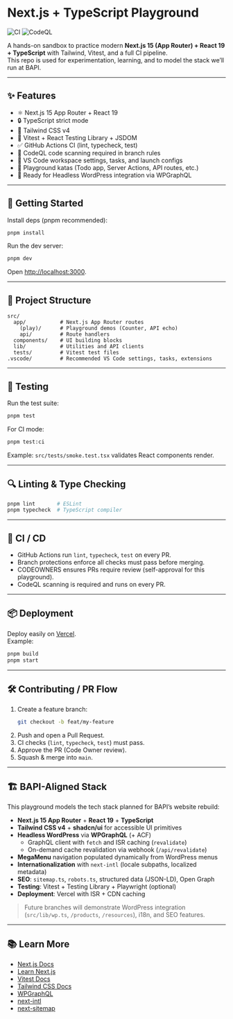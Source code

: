 # Next.js + TypeScript Playground

![CI](https://github.com/andrewteece/nextjs-ts-playground/actions/workflows/ci.yml/badge.svg)
![CodeQL](https://github.com/andrewteece/nextjs-ts-playground/actions/workflows/codeql.yml/badge.svg)

A hands-on sandbox to practice modern **Next.js 15 (App Router) + React 19 + TypeScript** with Tailwind, Vitest, and a full CI pipeline.  
This repo is used for experimentation, learning, and to model the stack we’ll run at BAPI.

---

## ✨ Features
- ⚛️ Next.js 15 App Router + React 19
- 🔒 TypeScript strict mode
- 🎨 Tailwind CSS v4
- 🧪 Vitest + React Testing Library + JSDOM
- ✅ GitHub Actions CI (lint, typecheck, test)
- 🔐 CodeQL code scanning required in branch rules
- 📝 VS Code workspace settings, tasks, and launch configs
- 🧩 Playground katas (Todo app, Server Actions, API routes, etc.)
- 🚀 Ready for Headless WordPress integration via WPGraphQL

---

## 🚀 Getting Started

Install deps (pnpm recommended):

```bash
pnpm install
```

Run the dev server:

```bash
pnpm dev
```

Open [http://localhost:3000](http://localhost:3000).

---

## 📂 Project Structure

```
src/
  app/           # Next.js App Router routes
    (play)/      # Playground demos (Counter, API echo)
    api/         # Route handlers
  components/    # UI building blocks
  lib/           # Utilities and API clients
  tests/         # Vitest test files
.vscode/         # Recommended VS Code settings, tasks, extensions
```

---

## 🧪 Testing

Run the test suite:

```bash
pnpm test
```

For CI mode:

```bash
pnpm test:ci
```

Example: `src/tests/smoke.test.tsx` validates React components render.

---

## 🔍 Linting & Type Checking

```bash
pnpm lint       # ESLint
pnpm typecheck  # TypeScript compiler
```

---

## 🔗 CI / CD

- GitHub Actions run `lint`, `typecheck`, `test` on every PR.
- Branch protections enforce all checks must pass before merging.
- CODEOWNERS ensures PRs require review (self-approval for this playground).
- CodeQL scanning is required and runs on every PR.

---

## 📦 Deployment

Deploy easily on [Vercel](https://vercel.com/).  
Example:

```bash
pnpm build
pnpm start
```

---

## 🛠 Contributing / PR Flow

1. Create a feature branch:
   ```bash
   git checkout -b feat/my-feature
   ```
2. Push and open a Pull Request.
3. CI checks (`lint`, `typecheck`, `test`) must pass.
4. Approve the PR (Code Owner review).
5. Squash & merge into `main`.

---

## 🏗 BAPI-Aligned Stack

This playground models the tech stack planned for BAPI’s website rebuild:

- **Next.js 15 App Router** + **React 19** + **TypeScript**
- **Tailwind CSS v4** + **shadcn/ui** for accessible UI primitives
- **Headless WordPress** via **WPGraphQL** (+ ACF)
  - GraphQL client with `fetch` and ISR caching (`revalidate`)
  - On-demand cache revalidation via webhook (`/api/revalidate`)
- **MegaMenu** navigation populated dynamically from WordPress menus
- **Internationalization** with `next-intl` (locale subpaths, localized metadata)
- **SEO**: `sitemap.ts`, `robots.ts`, structured data (JSON-LD), Open Graph
- **Testing**: Vitest + Testing Library + Playwright (optional)
- **Deployment**: Vercel with ISR + CDN caching

> Future branches will demonstrate WordPress integration (`src/lib/wp.ts`, `/products`, `/resources`), i18n, and SEO features.

---

## 📚 Learn More

- [Next.js Docs](https://nextjs.org/docs)
- [Learn Next.js](https://nextjs.org/learn)
- [Vitest Docs](https://vitest.dev)
- [Tailwind CSS Docs](https://tailwindcss.com/docs)
- [WPGraphQL](https://www.wpgraphql.com/)
- [next-intl](https://next-intl-docs.vercel.app/)
- [next-sitemap](https://github.com/iamvishnusankar/next-sitemap)
